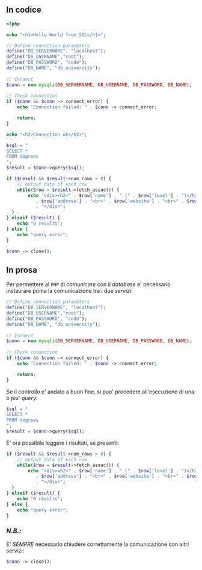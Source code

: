 ## In codice
```php
<?php

echo "<h1>Hello World from SQL</h1>";

// Define connection parameters
define("DB_SERVERNAME", "localhost");
define("DB_USERNAME","root");
define("DB_PASSWORD", "code");
define("DB_NAME", "db_university");
 
// Connect
$conn = new mysqli(DB_SERVERNAME, DB_USERNAME, DB_PASSWORD, DB_NAME);
 
// Check connection
if ($conn && $conn -> connect_error) {
    echo "Connection failed: " . $conn -> connect_error;

    return;
}

echo "<h2>Connection ok</h2>";

$sql = "
SELECT *
FROM degrees
";
$result = $conn->query($sql);

if ($result && $result->num_rows > 0) {
    // output data of each row
    while($row = $result->fetch_assoc()) {
        echo "<div><h2>" . $row['name'] . " (" . $row['level'] . ")</h2>"
           . $row['address'] . "<br>" . $row['website'] . "<br>" . $row['email']
           . "</div>";
  }
} elseif ($result) {
    echo "0 results";
} else {
    echo "query error";
}

$conn -> close();
```
## In prosa
Per permettere al `PHP` di *comunicare* con il *database* e' necessario instaurare prima la comunicazione tra i due *servizi*:
```php
// Define connection parameters
define("DB_SERVERNAME", "localhost");
define("DB_USERNAME","root");
define("DB_PASSWORD", "code");
define("DB_NAME", "db_university");
 
// Connect
$conn = new mysqli(DB_SERVERNAME, DB_USERNAME, DB_PASSWORD, DB_NAME);
 
// Check connection
if ($conn && $conn -> connect_error) {
    echo "Connection failed: " . $conn -> connect_error;

    return;
}
```

Se il controllo e' andato a buon fine, si puo' procedere all'esecuzione di una o piu' *query*:
```php
$sql = "
SELECT *
FROM degrees
";
$result = $conn->query($sql);
```

E' ora possibile leggere i risultati, se presenti:
```php
if ($result && $result->num_rows > 0) {
    // output data of each row
    while($row = $result->fetch_assoc()) {
        echo "<div><h2>" . $row['name'] . " (" . $row['level'] . ")</h2>"
           . $row['address'] . "<br>" . $row['website'] . "<br>" . $row['email']
           . "</div>";
  }
} elseif ($result) {
    echo "0 results";
} else {
    echo "query error";
}
```

### *N.B.:*
E' *SEMPRE* necessario chiudere correttamente la comunicazione con altri servizi:
```php
$conn -> close();
```